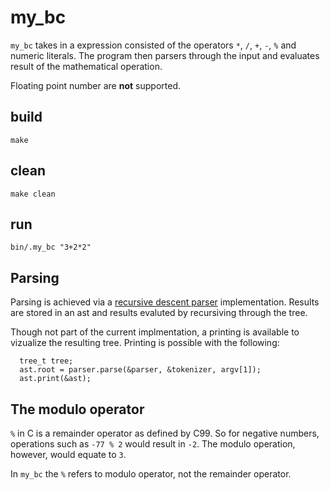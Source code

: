 # my_bc 

`my_bc` takes in a expression consisted of the operators `*`, `/`, `+`, `-`, `%` and numeric literals. The program then parsers through the input and evaluates result of the mathematical operation.

Floating point number are **not** supported.


## build 

    make


## clean
    
    make clean  


## run
    
    bin/.my_bc "3+2*2"


## Parsing

Parsing is achieved via a [recursive descent parser](https://en.wikipedia.org/wiki/Recursive_descent_parser) implementation. Results are stored in an ast and results evaluted by recursiving through the tree.

Though not part of the current implmentation, a printing is available to vizualize the resulting tree. Printing is possible with the following:

      tree_t tree; 
      ast.root = parser.parse(&parser, &tokenizer, argv[1]);
      ast.print(&ast);


## The modulo operator

   `%` in C is a remainder operator as defined by C99. So for negative numbers, operations such as `-77 % 2` would result in `-2`. The modulo operation, however, would equate to `3`.
   
   In `my_bc` the `%` refers to modulo operator, not the remainder operator.
